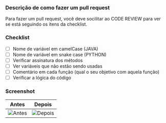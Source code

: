 ### Descrição de como fazer um pull request

Para fazer um pull request, você deve socilitar ao CODE REVIEW para ver se está seguindo os itens da checklist.

### Checklist

- [ ] Nome de variável em camelCase (JAVA)
- [ ] Nome de variável em snake case (PYTHON)
- [ ] Verificar assinatura dos métodos
- [ ] Ver variáveis que não estão sendo usadas
- [ ] Comentário em cada função (qual o seu objetivo com aquela função)
- [ ] Verificar a lógica do código

### Screenshot

| Antes | Depois | 
| ----- | ------ |
| ![Antes](https://github.com/pedroggwp/pratica_dupla_devops/assets/124629271/075e56b2-1b5d-49f2-a2f3-e8c2b6d9646c) | ![Depois](https://github.com/pedroggwp/pratica_dupla_devops/assets/124629271/44ec1ef0-a3b0-4a62-9f70-7ebdc5c76f51)

